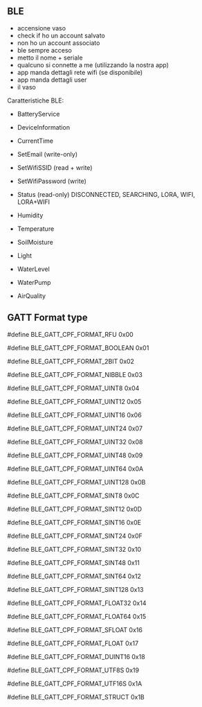 ## BLE

- accensione vaso
- check if ho un account salvato
- non ho un account associato
- ble sempre acceso
- metto il nome + seriale
- qualcuno si connette a me (utilizzando la nostra app)
- app manda dettagli rete wifi (se disponibile)
- app manda dettagli user
- il vaso

Caratteristiche BLE:

- BatteryService
- DeviceInformation
- CurrentTime
- SetEmail (write-only)
- SetWifiSSID (read + write)
- SetWifiPassword (write)
- Status (read-only) DISCONNECTED, SEARCHING, LORA, WIFI, LORA+WIFI

- Humidity
- Temperature
- SoilMoisture
- Light
- WaterLevel
- WaterPump
- AirQuality

## GATT Format type

#define 	BLE_GATT_CPF_FORMAT_RFU   0x00
 
#define 	BLE_GATT_CPF_FORMAT_BOOLEAN   0x01
 
#define 	BLE_GATT_CPF_FORMAT_2BIT   0x02
 
#define 	BLE_GATT_CPF_FORMAT_NIBBLE   0x03
 
#define 	BLE_GATT_CPF_FORMAT_UINT8   0x04
 
#define 	BLE_GATT_CPF_FORMAT_UINT12   0x05
 
#define 	BLE_GATT_CPF_FORMAT_UINT16   0x06
 
#define 	BLE_GATT_CPF_FORMAT_UINT24   0x07
 
#define 	BLE_GATT_CPF_FORMAT_UINT32   0x08
 
#define 	BLE_GATT_CPF_FORMAT_UINT48   0x09
 
#define 	BLE_GATT_CPF_FORMAT_UINT64   0x0A
 
#define 	BLE_GATT_CPF_FORMAT_UINT128   0x0B
 
#define 	BLE_GATT_CPF_FORMAT_SINT8   0x0C
 
#define 	BLE_GATT_CPF_FORMAT_SINT12   0x0D
 
#define 	BLE_GATT_CPF_FORMAT_SINT16   0x0E
 
#define 	BLE_GATT_CPF_FORMAT_SINT24   0x0F
 
#define 	BLE_GATT_CPF_FORMAT_SINT32   0x10
 
#define 	BLE_GATT_CPF_FORMAT_SINT48   0x11
 
#define 	BLE_GATT_CPF_FORMAT_SINT64   0x12
 
#define 	BLE_GATT_CPF_FORMAT_SINT128   0x13
 
#define 	BLE_GATT_CPF_FORMAT_FLOAT32   0x14
 
#define 	BLE_GATT_CPF_FORMAT_FLOAT64   0x15
 
#define 	BLE_GATT_CPF_FORMAT_SFLOAT   0x16
 
#define 	BLE_GATT_CPF_FORMAT_FLOAT   0x17
 
#define 	BLE_GATT_CPF_FORMAT_DUINT16   0x18
 
#define 	BLE_GATT_CPF_FORMAT_UTF8S   0x19
 
#define 	BLE_GATT_CPF_FORMAT_UTF16S   0x1A
 
#define 	BLE_GATT_CPF_FORMAT_STRUCT   0x1B